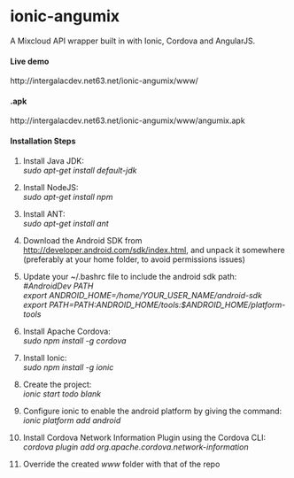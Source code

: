 # ionic-angumix
A Mixcloud API wrapper built in with Ionic, Cordova and AngularJS.<br>
<h4>Live demo</h4>
http://intergalacdev.net63.net/ionic-angumix/www/

<h4>.apk</h4>
http://intergalacdev.net63.net/ionic-angumix/www/angumix.apk

<h4>Installation Steps</h4>

1) Install Java JDK:<br>
	<i>sudo apt-get install default-jdk</i>

2) Install NodeJS:<br>
	<i>sudo apt-get install npm</i>

3) Install ANT:<br>
	<i>sudo apt-get install ant</i>

4) Download the Android SDK from http://developer.android.com/sdk/index.html, and unpack it somewhere (preferably at your home folder, to avoid permissions issues)

5) Update your ~/.bashrc file to include  the android sdk path:<br>
	<i>#AndroidDev PATH<br>
	export ANDROID_HOME=/home/YOUR_USER_NAME/android-sdk<br>
	export PATH=${PATH}:$ANDROID_HOME/tools:$ANDROID_HOME/platform-tools<br></i>
   
6) Install Apache Cordova:<br>
	<i>sudo npm install -g cordova</i>

7) Install Ionic:<br>
	<i>sudo npm install -g ionic</i>

8) Create the project:<br>
	<i>ionic start todo blank</i>

9) Configure ionic to enable the android platform by giving the command:<br>
	<i>ionic platform add android</i>

10)	Install Cordova Network Information Plugin using the Cordova CLI:<br>
	<i>cordova plugin add org.apache.cordova.network-information</i>
	
11) Override the created <i>www</i> folder with that of the repo
